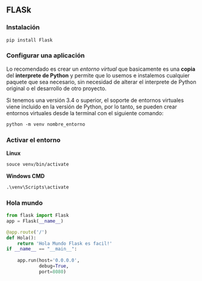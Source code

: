 ## FLASk


### Instalación


```bash
pip install Flask
```

### Configurar una aplicación

Lo recomendado es crear un *entorno virtual* que basicamente es una **copia** del **interprete de Python** y permite que lo usemos e instalemos cualquier paquete que sea necesario, sin necesidad de alterar el interprete de Python original o el desarrollo de otro proyecto.

Si tenemos una versión 3.4 o superior, el soporte de entornos virtuales viene incluido en la versión de Python, por lo tanto, se pueden crear entornos virtuales desde la terminal con el siguiente comando: 

```txt
python -m venv nombre_entorno
```

### Activar el entorno

**Linux**  

```bash
souce venv/bin/activate
```


**Windows CMD**

```bat
.\venv\Scripts\activate
```


### Hola mundo



```python
from flask import Flask
app = Flask(__name__)

@app.route('/')
def Hola():
    return 'Hola Mundo Flask es facil!'
if __name__ == "__main__":
    
    app.run(host='0.0.0.0',
            debug=True,
            port=8080)
```




